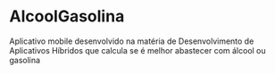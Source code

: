 # AlcoolGasolina
Aplicativo mobile desenvolvido na matéria de Desenvolvimento de Aplicativos Híbridos que calcula se é melhor abastecer com álcool ou gasolina
